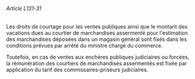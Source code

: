 ###### Article L131-31

Les droits de courtage pour les ventes publiques ainsi que le montant des vacations dues au courtier de marchandises assermenté pour l'estimation des marchandises déposées dans un magasin général sont fixés dans les conditions prévues par arrêté du ministre chargé du commerce.

Toutefois, en cas de ventes aux enchères publiques judiciaires ou forcées, la rémunération des courtiers de marchandises assermentés est fixée par application du tarif des commissaires-priseurs judiciaires.

